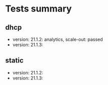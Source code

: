 # Tests summary

## dhcp

- version: 21.1.2: analytics, scale-out: passed
- version: 21.1.3:

## static

- version: 21.1.2:
- version: 21.1.3: